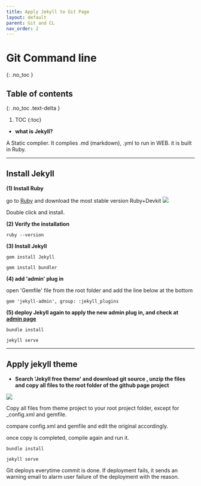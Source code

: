 ```yaml
---
title: Apply Jekyll to Git Page
layout: default
parent: Git and CL
nav_order: 2
---
```


# Git Command line
{: .no_toc }

## Table of contents
{: .no_toc .text-delta }

1. TOC
{:toc}



- **what is Jekyll?**

A Static complier. It complies .md (markdown), .yml to run in WEB. it is built in Ruby.

---

## Install Jekyll

**(1) Install Ruby**

go to [Ruby](https://rubyinstaller.org/downloads) and download the most stable version Ruby+Devkit 
![](../../assets/images/git001_ruby.png)

Double click and install.

**(2) Verify the installation**

```
ruby --version
```

**(3) Install Jekyll**

```
gem install Jekyll

gem install bundler
```

**(4) add 'admin' plug in**

open 'Gemfile' file from the root folder and add the line below at the bottom

```
gem 'jekyll-admin', group: :jekyll_plugins
```

**(5) deploy Jekyll again to apply the new admin plug in, and check at [admin page](http://localhost:4000/admin)**

```
bundle install

jekyll serve
```

---
## Apply jekyll theme

- **Search 'Jekyll free theme' and download git source , unzip the files and copy all files to the root folder of the github page project**

![](../../assets/images/git002_jekyll.png)

Copy all files from theme project to your root project folder, except for _config.xml and gemfile.

compare config.xml and gemfile and edit the original accordingly.

once copy is completed, compile again and run it.

```
bundle install

jekyll serve
```

Git deploys everytime commit is done. If deployment fails, it sends an warning email to alarm user failure of the deployment with the reason.
